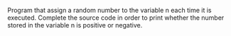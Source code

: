 Program that assign a random number to the variable n each time it is executed. Complete the source code in order to print whether the number stored in the variable n is positive or negative.
